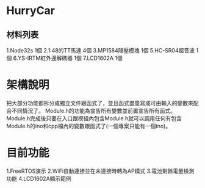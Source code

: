 # HurryCar
## 材料列表
1.Node32s 1個 2.1:48的TT馬達 4個 3.MP1584降壓模塊 1個 5.HC-SR04超音波 1個
6.YS-IRTM紅外邊解碼器 1個 7.LCD1602A 1個

# 架構說明
把大部分功能都拆分成獨立文件跟函式了，並且函式盡量寫成可由輸入的變數來配合不同情況了。
Module.h的功能為宣告所有變數並前置宣告所有函式。
Module.h完成後只要在入口跟模組內包含Module.h就可以調用任何有包含Module.h的ino和cpp檔內的變數跟函式了(一個專案只能有一個ino)。

# 目前功能
1.FreeRTOS演示
2.WiFi自動連接並在未連接時轉為AP模式
3.電池剩餘電量檢測功能
4.LCD1602A顯示範例